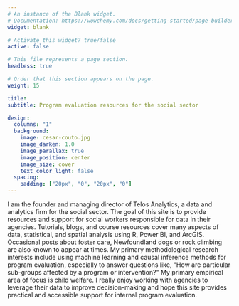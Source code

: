 ```yaml
---
# An instance of the Blank widget.
# Documentation: https://wowchemy.com/docs/getting-started/page-builder/
widget: blank

# Activate this widget? true/false
active: false

# This file represents a page section.
headless: true

# Order that this section appears on the page.
weight: 15

title:  
subtitle: Program evaluation resources for the social sector

design:
  columns: "1"
  background:
    image: cesar-couto.jpg
    image_darken: 1.0
    image_parallax: true
    image_position: center
    image_size: cover
    text_color_light: false
  spacing:
    padding: ["20px", "0", "20px", "0"]
---
```


I am the founder and managing director of Telos Analytics, a data and analytics firm for the social sector. The goal of this site is to provide resources and support for social workers responsible for data in their agencies. Tutorials, blogs, and course resources cover many aspects of data, statistical, and spatial analysis using R, Power BI, and ArcGIS. Occasional posts about foster care, Newfoundland dogs or rock climbing are also known to appear at times. My primary methodological research interests include using machine learning and causal inference methods for program evaluation, especially to answer questions like, "How are particular sub-groups affected by a program or intervention?" My primary empirical area of focus is child welfare. I really enjoy working with agencies to leverage their data to improve decision-making and hope this site provides practical and accessible support for internal program evaluation.   




